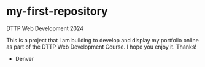 # my-first-repository
DTTP Web Development 2024


This is a project that i am building to develop and display my portfolio online as part of the DTTP Web Development Course. I hope you enjoy it. Thanks!
- Denver
